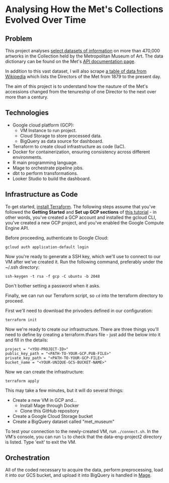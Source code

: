 # Analysing How the Met's Collections Evolved Over Time

## Problem
This project analyses [select datasets of information](https://github.com/metmuseum/openaccess) on more than 470,000 artworks in the Collection held by the Metropolitan Museum of Art. The data dictionary can be found on the Met's [API documentation page](https://metmuseum.github.io/#object).

In addition to this vast dataset, I will also scrape [a table of data from Wikipedia](https://en.wikipedia.org/wiki/List_of_directors_of_the_Metropolitan_Museum_of_Art) which lists the Directors of the Met from 1879 to the present day.

The aim of this project is to understand how the nauture of the Met's accessions changed from the tenureship of one Director to the next over more than a century.

## Technologies
* Google cloud platform (GCP):
  * VM Instance to run project.
  * Cloud Storage to store processed data.
  * BigQuery as data source for dashboard.
* Terraform to create cloud infrastructure as code (IaC).
* Docker for containerization, ensuring consistency across different environments.
* R main programming language.
* Mage to orchestrate pipeline jobs.
* dbt to perform transformations.
* Looker Studio to build the dashboard.

## Infrastructure as Code
To get started, [install Terraform](https://developer.hashicorp.com/terraform/tutorials/gcp-get-started/install-cli). The following steps assume that you've followed the **Getting Started** and **Set up GCP sections** of [this tutorial](https://developer.hashicorp.com/terraform/tutorials/gcp-get-started/google-cloud-platform-build) - in other words, you've created a GCP account and installed the gcloud CLI, you've created a new GCP project, and you've enabled the Google Compute Engine API.

Before proceeding, authenticate to Google Cloud:

`gcloud auth application-default login`

Now you're ready to generate a SSH key, which we'll use to connect to our VM after we've created it. Run the following command, preferably under the ~/.ssh directory:

`ssh-keygen -t rsa -f gcp -C ubuntu -b 2048`

Don't bother setting a password when it asks.

Finally, we can run our Terraform script, so `cd` into the terraform directory to proceed.

First we'll need to download the privoders defined in our configuration:

`terraform init`

Now we're ready to create our infrastructure. There are three things you'll need to define by creating a terraform.tfvars file - just add the below into it and fill in the details:

    project = "<YOU-PROJECT-ID>"
    public_key_path = "<PATH-TO-YOUR-GCP.PUB-FILE>"
    private_key_path = "<PATH-TO-YOUR-GCP-FILE>"
    bucket_name = "<YOUR-UNIQUE-GCS-BUCKET-NAME>"

Now we can create the infrastructure:

`terraform apply`

This may take a few minutes, but it will do several things:
* Create a new VM in GCP and...
  * Install Mage through Docker
  * Clone this GitHub repository
* Create a Google Cloud Storage bucket
* Create a BigQuery dataset called "met_museum"

To test your connection to the newly-created VM, run `./connect.sh`. In the VM's console, you can run `ls` to check that the data-eng-project2 directory is listed. Type 'exit' to exit the VM.

## Orchestration

All of the coded necessary to acquire the data, perform preprocessing, load it into our GCS bucket, and upload it into BigQuery is handled in [Mage](https://www.mage.ai/). 